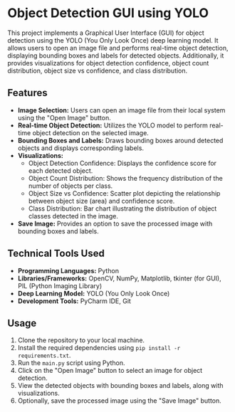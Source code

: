 # Object Detection GUI using YOLO

This project implements a Graphical User Interface (GUI) for object detection using the YOLO (You Only Look Once) deep learning model. It allows users to open an image file and performs real-time object detection, displaying bounding boxes and labels for detected objects. Additionally, it provides visualizations for object detection confidence, object count distribution, object size vs confidence, and class distribution.

## Features

- **Image Selection:** Users can open an image file from their local system using the "Open Image" button.
- **Real-time Object Detection:** Utilizes the YOLO model to perform real-time object detection on the selected image.
- **Bounding Boxes and Labels:** Draws bounding boxes around detected objects and displays corresponding labels.
- **Visualizations:**
  - Object Detection Confidence: Displays the confidence score for each detected object.
  - Object Count Distribution: Shows the frequency distribution of the number of objects per class.
  - Object Size vs Confidence: Scatter plot depicting the relationship between object size (area) and confidence score.
  - Class Distribution: Bar chart illustrating the distribution of object classes detected in the image.
- **Save Image:** Provides an option to save the processed image with bounding boxes and labels.

## Technical Tools Used

- **Programming Languages:** Python
- **Libraries/Frameworks:** OpenCV, NumPy, Matplotlib, tkinter (for GUI), PIL (Python Imaging Library)
- **Deep Learning Model:** YOLO (You Only Look Once)
- **Development Tools:** PyCharm IDE, Git

## Usage

1. Clone the repository to your local machine.
2. Install the required dependencies using `pip install -r requirements.txt`.
3. Run the `main.py` script using Python.
4. Click on the "Open Image" button to select an image for object detection.
5. View the detected objects with bounding boxes and labels, along with visualizations.
6. Optionally, save the processed image using the "Save Image" button.

